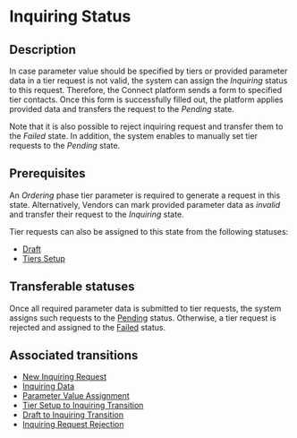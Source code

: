 # Inquiring Status
## Description
In case parameter value should be specified by tiers or provided parameter data in a tier request is not valid, the system can assign the *Inquiring* status to this request. Therefore, the Connect platform sends a form to specified tier contacts. Once this form is successfully filled out, the platform applies provided data and transfers the request to the *Pending* state.

Note that it is also possible to reject inquiring request and transfer them to the *Failed* state. In addition, the system enables to manually set tier requests to the *Pending* state.

## Prerequisites
An *Ordering* phase tier parameter is required to generate a request in this state. Alternatively, Vendors can mark provided parameter data as *invalid* and transfer their request to the *Inquiring* state.

Tier requests can also be assigned to this state from the following statuses:

* [Draft](s-a-draft.html)
* [Tiers Setup](s-c-tiers-setup.html)
## Transferable statuses
Once all required parameter data is submitted to tier requests, the system assigns such requests to the [Pending](s-b-pending.html) status. Otherwise, a tier request is rejected and assigned to the [Failed](s-f-failed.html) status.
## Associated transitions
* [New Inquiring Request](t-9-new-inquiring.html)
* [Inquiring Data](t-5-pend-inquiring.html)
* [Parameter Value Assignment](t-6-inq-pending.html) 
* [Tier Setup to Inquiring Transition](t-7-tier-inquiring.html) 
* [Draft to Inquiring Transition](t-11-draft-inquiring.html) 
* [Inquiring Request Rejection](t-13-inq-failed.html)